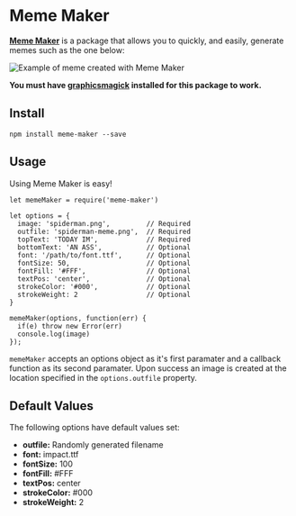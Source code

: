 Meme Maker
==========

**[Meme Maker](https://www.npmjs.com/package/meme-maker)** is a package that allows you to quickly, and easily, generate memes such as the one below:

![Example of meme created with Meme Maker](http://i.imgur.com/2s8NYvM.png)

**You must have [graphicsmagick](http://www.graphicsmagick.org/index.html) installed for this package to work.**

Install
-------

    npm install meme-maker --save

Usage
-----

Using Meme Maker is easy!

```
let memeMaker = require('meme-maker')

let options = {
  image: 'spiderman.png',         // Required
  outfile: 'spiderman-meme.png',  // Required
  topText: 'TODAY IM',            // Required
  bottomText: 'AN ASS',           // Optional
  font: '/path/to/font.ttf',      // Optional
  fontSize: 50,                   // Optional
  fontFill: '#FFF',               // Optional
  textPos: 'center',              // Optional
  strokeColor: '#000',            // Optional
  strokeWeight: 2                 // Optional
}

memeMaker(options, function(err) {
  if(e) throw new Error(err)
  console.log(image)
});
```

`memeMaker` accepts an options object as it's first paramater and a
callback function as its second paramater. Upon success an image is created
at the location specified in the `options.outfile` property.

Default Values
--------------

The following options have default values set:

* **outfile:** Randomly generated filename
* **font:** impact.ttf
* **fontSize:** 100
* **fontFill:** #FFF
* **textPos:** center
* **strokeColor:** #000
* **strokeWeight:** 2
